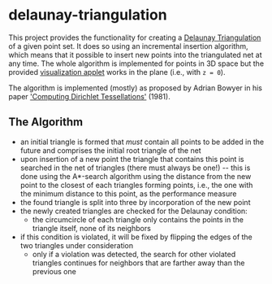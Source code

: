 delaunay-triangulation
======================

This project provides the functionality for creating a [Delaunay
Triangulation][delaunay] of a given point set. It does so using an
incremental insertion algorithm, which means that it possible to insert
new points into the triangulated net at any time. The whole algorithm is
implemented for points in 3D space but the provided [visualization
applet][applet] works in the plane (i.e., with `z = 0`).

The algorithm is implemented (mostly) as proposed by Adrian Bowyer in
his paper ['Computing Dirichlet Tessellations'][bowyer] (1981).


The Algorithm
-------------

- an initial triangle is formed that *must* contain all points to be
  added in the future and comprises the initial root triangle of the net
- upon insertion of a new point the triangle that contains this point
  is searched in the net of triangles (there must always be one!) --
  this is done using the A*-search algorithm using the distance from
  the new point to the closest of each triangles forming points,
  i.e., the one with the minimum distance to this point, as the
  performance measure
- the found triangle is split into three by incorporation of the new
  point
- the newly created triangles are checked for the Delaunay condition:
  - the circumcircle of each triangle only contains the points in the
    triangle itself, none of its neighbors
- if this condition is violated, it will be fixed by flipping the
  edges of the two triangles under consideration
  - only if a violation was detected, the search for other violated
    triangles continues for neighbors that are farther away than the
    previous one


[delaunay]: https://en.wikipedia.org/wiki/Delaunay_triangulation
[applet]: https://rawgit.com/d-e-s-o/delaunay-triangulation/master/index.html
[bowyer]: https://doi.org/10.1093/comjnl/24.2.162
